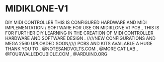 # MIDIKLONE-V1
DIY MIDI CONTROLLER
THIS IS CONFIGURED HARDWARE AND MIDI IMPLEMENTATION / SOFTWARE FOR USE ON MIDIKLONE V1 PCB , 
THIS IS FOR FURTHER DIY LEARNING IN THE CREATION OF MIDI CONTROLLER HARDWARE AND SOFTWARE DESIGN .
/////NEW CONFIGURATIONS AND MEGA 2560 UPLOADED SOON/////
PCBS AND KITS AVAILABLE 
A HUGE THANK YOU TO , @NOTESANDVOLTS.COM , @MORE CAT LAB , @FOURWALLEDCUBICLE.COM , @ARDUINO.ORG
